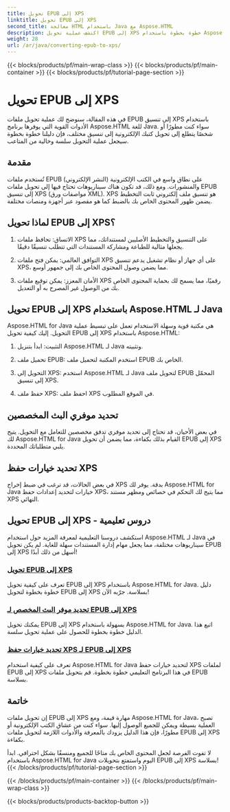```yaml
---
title: تحويل EPUB إلى XPS
linktitle: تحويل EPUB إلى XPS
second_title: معالجة HTML باستخدام Java مع Aspose.HTML
description: اكتشف عملية تحويل EPUB إلى XPS خطوة بخطوة باستخدام Aspose.HTML Java. تعلم كيفية تحديد موفري البث المخصصين وخيارات حفظ XPS للتحويلات.
weight: 28
url: /ar/java/converting-epub-to-xps/
---
```


{{< blocks/products/pf/main-wrap-class >}}
{{< blocks/products/pf/main-container >}}
{{< blocks/products/pf/tutorial-page-section >}}

# تحويل EPUB إلى XPS


في هذه المقالة، سنوضح لك عملية تحويل ملفات EPUB إلى تنسيق XPS باستخدام الأدوات القوية التي يوفرها برنامج Aspose.HTML للغة Java. سواء كنت مطورًا أو شخصًا يتطلع إلى تحويل كتبك الإلكترونية إلى تنسيق مختلف، فإن دليلنا خطوة بخطوة سيجعل عملية التحويل سلسة وخالية من المتاعب.

## مقدمة

تُستخدم ملفات EPUB (النشر الإلكتروني) على نطاق واسع في الكتب الإلكترونية والمنشورات. ومع ذلك، قد تكون هناك سيناريوهات تحتاج فيها إلى تحويل ملفات EPUB إلى تنسيق XPS (مواصفات ورق XML). XPS هو تنسيق ملف إلكتروني ثابت التخطيط يضمن ظهور المحتوى الخاص بك بالضبط كما هو مقصود عبر أجهزة ومنصات مختلفة.

## لماذا تحويل EPUB إلى XPS؟

1. الاتساق: تحافظ ملفات XPS على التنسيق والتخطيط الأصليين لمستنداتك، مما يجعلها مثالية للطباعة ومشاركة المستندات التي تتطلب تنسيقًا دقيقًا.

2. التوافق العالمي: يمكن فتح ملفات XPS على أي جهاز أو نظام تشغيل يدعم تنسيق XPS، مما يضمن وصول المحتوى الخاص بك إلى جمهور أوسع.

3. الأمان المعزز: يمكن توقيع ملفات XPS رقميًا، مما يسمح لك بحماية المحتوى الخاص بك من الوصول غير المصرح به أو التعديل.

## تحويل EPUB إلى XPS باستخدام Aspose.HTML لـ Java

Aspose.HTML for Java هي مكتبة قوية وسهلة الاستخدام تعمل على تبسيط عملية التحويل. إليك كيفية تحويل EPUB إلى XPS باستخدام Aspose.HTML:

1. التثبيت: ابدأ بتنزيل Aspose.HTML لـ Java وتثبيته.

2. تحميل ملف EPUB: استخدم المكتبة لتحميل ملف EPUB الخاص بك.

3. التحويل إلى XPS: استخدم Aspose.HTML لـ Java لتحويل ملف EPUB المحمّل إلى تنسيق XPS.

4. حفظ ملف XPS: احفظ ملف XPS في الموقع المطلوب.

## تحديد موفري البث المخصصين

في بعض الأحيان، قد تحتاج إلى تحديد موفري تدفق مخصصين للتعامل مع التحويل. يتيح لك Aspose.HTML for Java القيام بذلك بكفاءة، مما يضمن أن تحويل EPUB إلى XPS يلبي متطلباتك المحددة.

## تحديد خيارات حفظ XPS

في بعض الحالات، قد ترغب في ضبط إخراج XPS بدقة. يوفر لك Aspose.HTML for Java خيارات لتحديد إعدادات حفظ XPS، مما يتيح لك التحكم في خصائص ومظهر مستند XPS النهائي.

## تحويل EPUB إلى XPS - دروس تعليمية
استكشف دروسنا التعليمية لمعرفة المزيد حول استخدام Aspose.HTML لـ Java في سيناريوهات مختلفة، مما يجعل مهام إدارة المستندات سهلة للغاية. لم يكن تحويل EPUB إلى XPS أسهل من ذلك أبدًا!
### [تحويل EPUB إلى XPS](./convert-epub-to-xps/)
تعرف على كيفية تحويل EPUB إلى XPS باستخدام Aspose.HTML for Java. دليل خطوة بخطوة لتحويل EPUB إلى XPS بسلاسة. جرّبه الآن!
### [تحديد موفر البث المخصص لـ EPUB إلى XPS](./convert-epub-to-xps-specify-custom-stream-provider/)
يمكنك تحويل EPUB إلى XPS بسهولة باستخدام Aspose.HTML for Java. اتبع هذا الدليل خطوة بخطوة للحصول على عملية تحويل سلسة.
### [تحديد خيارات حفظ XPS لـ EPUB إلى XPS](./convert-epub-to-xps-specify-xps-save-options/)
تعرف على كيفية استخدام Aspose.HTML for Java لتحديد خيارات حفظ XPS لملفات EPUB إلى XPS في هذا البرنامج التعليمي خطوة بخطوة. قم بتحويل ملفات EPUB بسلاسة.

## خاتمة

إن تحويل ملفات EPUB إلى XPS مهارة قيمة، ومع Aspose.HTML for Java، تصبح العملية بسيطة ويمكن للجميع الوصول إليها. سواء كنت من عشاق الكتب الإلكترونية أو مطورًا، فإن هذا الدليل يزودك بالمعرفة والأدوات اللازمة لتحويل ملفات EPUB إلى XPS بكفاءة.

لا تفوت الفرصة لجعل المحتوى الخاص بك متاحًا للجميع ومنسقًا بشكل احترافي. ابدأ باستخدام Aspose.HTML for Java اليوم واستمتع بتحويلات EPUB إلى XPS بسلاسة!
{{< /blocks/products/pf/tutorial-page-section >}}

{{< /blocks/products/pf/main-container >}}
{{< /blocks/products/pf/main-wrap-class >}}

{{< blocks/products/products-backtop-button >}}
